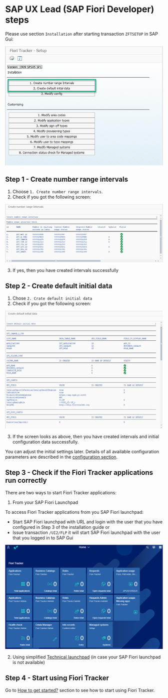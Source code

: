 # SAP UX Lead (SAP Fiori Developer) steps

Please use section `Installation` after starting transaction `ZFTSETUP` in SAP Gui:

![](res/zftsetup-inst.png)

## Step 1 - Create number range intervals

1. Choose `1. Create number range intervals`.<br />
2. Check if you got the following screen:<br />

![](res/intervals.png)

3. If yes, then you have created intervals successfully

## Step 2 - Create default initial data

1. Chose `2. Crate default initial data`
2. Check if you got the following screen:

![](res/initial.png)

3. If the screen looks as above, then you have created intervals and initial configuration data successfully. 

You can adjust the initial settings later. Details of all available configuration parameters are described in the [configuration section](/conf/conf.md). 

## Step 3 - Check if the Fiori Tracker applications run correctly

There are two ways to start Fiori Tracker applications:

1. From your SAP Fiori Launchpad

To access Fiori Tracker applications from you SAP Fiori launchpad:

- Start SAP Fiori launchpad with URL and login with the user that you have configured in Step 3 of the installation guide
or
- Issue transaction `/UI2/FLP` it will start SAP Fiori launchpad with the user that you logged in to SAP Gui

![](res/ft_flp.png)

2. Using simplified [Technical launchpad](/installation/technical-launchpad.md)  (in case your SAP Fiori launchpad is not available)

## Step 4 - Start using Fiori Tracker

Go to [How to get started?](/getstarted/how-to-get-started.md) section to see how to start using Fiori Tracker.

